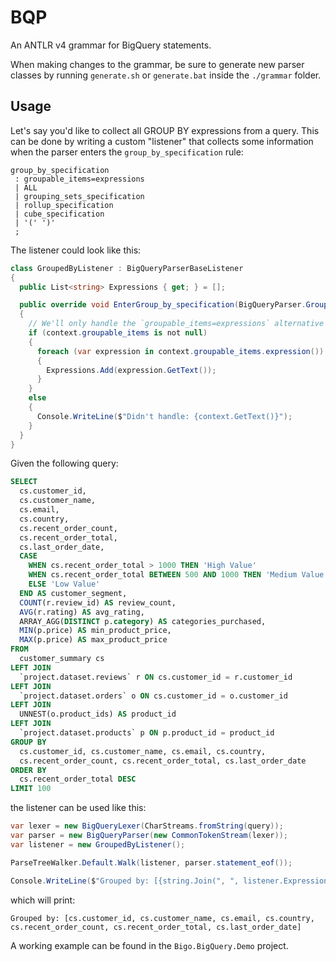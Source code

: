 # BQP

An ANTLR v4 grammar for BigQuery statements.

When making changes to the grammar, be sure to generate new parser classes
by running `generate.sh` or `generate.bat` inside the `./grammar` folder.

## Usage

Let's say you'd like to collect all GROUP BY expressions from a query. This
can be done by writing a custom "listener" that collects some information 
when the parser enters the `group_by_specification` rule:

```text
group_by_specification
 : groupable_items=expressions
 | ALL
 | grouping_sets_specification
 | rollup_specification
 | cube_specification
 | '(' ')'
 ;
```

The listener could look like this:

```csharp
class GroupedByListener : BigQueryParserBaseListener
{
  public List<string> Expressions { get; } = [];

  public override void EnterGroup_by_specification(BigQueryParser.Group_by_specificationContext context)
  {
    // We'll only handle the `groupable_items=expressions` alternative
    if (context.groupable_items is not null)
    {
      foreach (var expression in context.groupable_items.expression())
      {
        Expressions.Add(expression.GetText());
      }
    }
    else
    {
      Console.WriteLine($"Didn't handle: {context.GetText()}");
    }
  }
}
```

Given the following query:

```sql
SELECT
  cs.customer_id,
  cs.customer_name,
  cs.email,
  cs.country,
  cs.recent_order_count,
  cs.recent_order_total,
  cs.last_order_date,
  CASE
    WHEN cs.recent_order_total > 1000 THEN 'High Value'
    WHEN cs.recent_order_total BETWEEN 500 AND 1000 THEN 'Medium Value'
    ELSE 'Low Value'
  END AS customer_segment,
  COUNT(r.review_id) AS review_count,
  AVG(r.rating) AS avg_rating,
  ARRAY_AGG(DISTINCT p.category) AS categories_purchased,
  MIN(p.price) AS min_product_price,
  MAX(p.price) AS max_product_price
FROM
  customer_summary cs
LEFT JOIN
  `project.dataset.reviews` r ON cs.customer_id = r.customer_id
LEFT JOIN
  `project.dataset.orders` o ON cs.customer_id = o.customer_id
LEFT JOIN
  UNNEST(o.product_ids) AS product_id
LEFT JOIN
  `project.dataset.products` p ON p.product_id = product_id
GROUP BY
  cs.customer_id, cs.customer_name, cs.email, cs.country,
  cs.recent_order_count, cs.recent_order_total, cs.last_order_date
ORDER BY
  cs.recent_order_total DESC
LIMIT 100
```

the listener can be used like this:

```csharp
var lexer = new BigQueryLexer(CharStreams.fromString(query));
var parser = new BigQueryParser(new CommonTokenStream(lexer));
var listener = new GroupedByListener();

ParseTreeWalker.Default.Walk(listener, parser.statement_eof());

Console.WriteLine($"Grouped by: [{string.Join(", ", listener.Expressions)}]");
```

which will print:

```text
Grouped by: [cs.customer_id, cs.customer_name, cs.email, cs.country, cs.recent_order_count, cs.recent_order_total, cs.last_order_date]
```

A working example can be found in the `Bigo.BigQuery.Demo` project.